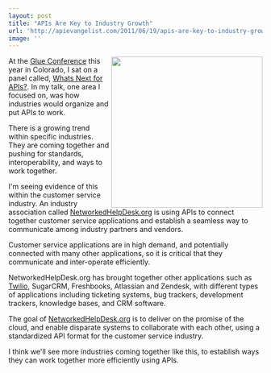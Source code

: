```yaml
---
layout: post
title: "APIs Are Key to Industry Growth"
url: 'http://apievangelist.com/2011/06/19/apis-are-key-to-industry-growth/'
image: ''
---
```


<img class="c1" src="http://kinlane-productions.s3.amazonaws.com/api-evangelist/NetworkedHelpDesk/Networked-help-desk.png" alt="" width="300" align="right" />At the [Glue Conference][1] this year in Colorado, I sat on a panel called, [Whats Next for APIs?][2]. In my talk, one area I focused on, was how industries would organize and put APIs to work.

There is a growing trend within specific industries. They are coming together and pushing for standards, interoperability, and ways to work together.

I'm seeing evidence of this within the customer service industry. An industry association called [NetworkedHelpDesk.org][3] is using APIs to connect together customer service applications and establish a seamless way to communicate among industry partners and vendors.

Customer service applications are in high demand, and potentially connected with many other applications, so it is critical that they communicate and inter-operate efficiently.

NetworkedHelpDesk.org has brought together other applications such as [Twilio][4], SugarCRM, Freshbooks, Atlassian and Zendesk, with different types of applications including ticketing systems, bug trackers, development trackers, knowledge bases, and CRM software.

The goal of [NetworkedHelpDesk.org][3] is to deliver on the promise of the cloud, and enable disparate systems to collaborate with each other, using a standardized API format for the customer service industry.

I think we'll see more industries coming together like this, to establish ways they can work together more efficiently using APIs.

   [1]: http://gluecon.com/2011/ (Glue Conference)
   [2]: http://www.kinlane.com/2011/05/whats-next-for-apis/ (Whats Next for APIs?)
   [3]: http://networkedhelpdesk.org/ (NetworkedHelpDesk.org)
   [4]: http://www.apievangelist.com/api-detail.php?API_ID=1823 (Twilio)
